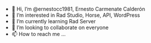 - 👋 Hi, I’m @ernestocc1981, Ernesto Carmenate Calderón
- 👀 I’m interested in Rad Studio, Horse, API, WordPress
- 🌱 I’m currently learning Rad Server
- 💞️ I’m looking to collaborate on everyone
- 📫 How to reach me ...

<!---
ernestocc1981/ernestocc1981 is a ✨ special ✨ repository because its `README.md` (this file) appears on your GitHub profile.
You can click the Preview link to take a look at your changes.
--->
